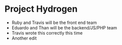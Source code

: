 # Project Hydrogen 

* Ruby and Travis will be the front end team
* Eduardo and Than will be the backend/JS/PHP team
* Travis wrote this correctly this time 
* Another edit

